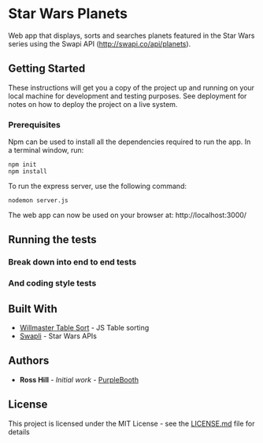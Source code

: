 # Star Wars Planets

Web app that displays, sorts and searches planets featured in the Star Wars series using the Swapi API (http://swapi.co/api/planets).

## Getting Started

These instructions will get you a copy of the project up and running on your local machine for development and testing purposes. See deployment for notes on how to deploy the project on a live system.

### Prerequisites

Npm can be used to install all the dependencies required to run the app. In a terminal window, run:

```
npm init
npm install
```

To run the express server, use the following command:
```
nodemon server.js
```

The web app can now be used on your browser at: http://localhost:3000/


## Running the tests


### Break down into end to end tests


### And coding style tests


## Built With

* [Willmaster Table Sort](https://www.willmaster.com/) - JS Table sorting 
* [Swapli](http://swapi.co/api/) - Star Wars APIs

## Authors

* **Ross Hill** - *Initial work* - [PurpleBooth](https://github.com/PurpleBooth)

## License

This project is licensed under the MIT License - see the [LICENSE.md](LICENSE.md) file for details